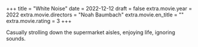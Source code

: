 +++
title = "White Noise"
date = 2022-12-12
draft = false
extra.movie.year = 2022
extra.movie.directors = "Noah Baumbach"
extra.movie.en_title = ""
extra.movie.rating = 3
+++

Casually strolling down the supermarket aisles, enjoying life, ignoring sounds.<!-- more -->
